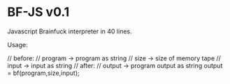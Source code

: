 BF-JS v0.1
=====

Javascript Brainfuck interpreter in 40 lines.

Usage:

  // before:
  //   program -> program as string
  //   size    -> size of memory tape
  //   input   -> input as string
  // after:
  //   output  -> program output as string
  output = bf(program,size,input);

